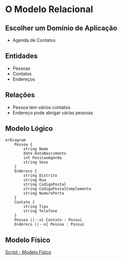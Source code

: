 # O Modelo Relacional
## Escolher um Domínio de Aplicação
- Agenda de Contatos
## Entidades
- Pessoas
- Contatos
- Endereços
## Relações
- Pessoa tem vários contatos
- Endereço pode abrigar várias pessoas

## Modelo Lógico

```mermaid
erDiagram
    Pessoa {
        string Nome
        date DataNascimento
        int PosicaoAgenda
        string Sexo
    }
    Endereco {
        string Distrito
        string Rua
        string CodigoPostal
        string CodigoPostalComplemento
        string NumeroPorta
    }
    Contato {
        string Tipo
        string Telefone
    }
    Pessoa ||--o{ Contato : Possui
    Endereco ||--o{ Pessoa : Possui

```


## Modelo Físico

[Script - Modelo Físico](https://github.com/RumosProjetos/Acao74240/blob/main/AcessoADados/Aula01/AgendaContatos.sql)
